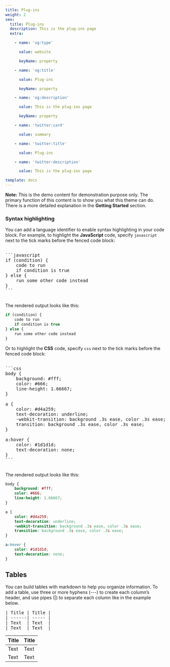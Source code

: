 ```yaml
---
title: Plug-ins
weight: 2
seo:
  title: Plug-ins
  description: This is the plug-ins page
  extra:

    - name: 'og:type'

      value: website

      keyName: property

    - name: 'og:title'

      value: Plug-ins

      keyName: property

    - name: 'og:description'

      value: This is the plug-ins page

      keyName: property

    - name: 'twitter:card'

      value: summary

    - name: 'twitter:title'

      value: Plug-ins

    - name: 'twitter:description'

      value: This is the plug-ins page

template: docs
---
```


<div class="note">
  <strong>Note:</strong> This is the demo content for demonstration purpose only. The primary function of this content is to show you what this theme can do. There is a more detailed explanation in the <strong>Getting Started</strong> section.
</div>

### Syntax highlighting

You can add a language identifier to enable syntax highlighting in your code block. For example, to highlight the **JavaScript** code, specify `javascript` next to the tick marks before the fenced code block:

<pre>

```javascript
if (condition) {
    code to run
    if condition is true
} else {
    run some other code instead
}
```

</pre>

The rendered output looks like this:

```javascript
if (condition) {
    code to run
    if condition is true
} else {
    run some other code instead
}
```

Or to highlight the **CSS** code, specify `css` next to the tick marks before the fenced code block:

<pre>

```css
body {
    background: #fff;
    color: #666;
    line-height: 1.66667;
}

a {
    color: #d4a259;
    text-decoration: underline;
    -webkit-transition: background .3s ease, color .3s ease;
    transition: background .3s ease, color .3s ease;
}

a:hover {
    color: #1d1d1d;
    text-decoration: none;
}
```

</pre>

The rendered output looks like this:

```css
body {
    background: #fff;
    color: #666;
    line-height: 1.66667;
}

a {
    color: #d4a259;
    text-decoration: underline;
    -webkit-transition: background .3s ease, color .3s ease;
    transition: background .3s ease, color .3s ease;
}

a:hover {
    color: #1d1d1d;
    text-decoration: none;
}
```

## Tables

You can build tables with markdown to help you organize information. To add a table, use three or more hyphens (---) to create each column’s header, and use pipes (|) to separate each column like in the example below.

<pre>
| Title | Title |
| ------| ----- |
| Text  | Text  |
| Text  | Text  |
</pre>

| Title | Title |
| ------| ----- |
| Text  | Text  |
| Text  | Text  |
